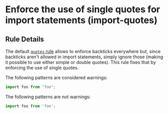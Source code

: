 # Enforce the use of single quotes for import statements (import-quotes)

## Rule Details

The default [`quotes` rule](https://eslint.org/docs/rules/quotes) allows to enforce backticks everywhere but, since backticks aren't allowed in import statements, simply ignore those (making it possible to use either simple or double quotes). This rule fixes that by enforcing the use of single quotes.

The following patterns are considered warnings:

```js
import foo from "foo";
```

The following patterns are not warnings:

```js
import foo from 'foo';
```
